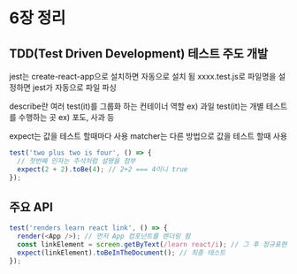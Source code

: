 # 6장 정리

## TDD(Test Driven Development) 테스트 주도 개발

jest는 create-react-app으로 설치하면 자동으로 설치 됨
xxxx.test.js로 파일명을 설정하면 jest가 자동으로 파일 파싱

describe란 여러 test(it)를 그룹화 하는 컨테이너 역할 ex) 과일
test(it)는 개별 테스트를 수행하는 곳 ex) 포도, 사과 등

expect는 값을 테스트 할때마다 사용
matcher는 다른 방법으로 값을 테스트 할때 사용

```js
test('two plus two is four', () => {
  // 첫번째 인자는 주석처럼 설명을 첨부
  expect(2 + 2).toBe(4); // 2+2 === 4이니 true
});
```

## 주요 API

```js
test('renders learn react link', () => {
  render(<App />); // 먼저 App 컴포넌트를 렌더링 함
  const linkElement = screen.getByText(/learn react/i); // 그 후 정규표현식을 이용하여 learn react가 있는지 확인
  expect(linkElement).toBeInTheDocument(); // 최종 테스트
});
```
